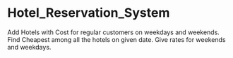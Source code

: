 # Hotel_Reservation_System
Add Hotels with Cost for regular customers on weekdays and weekends.
Find Cheapest among all the hotels on given date.
Give rates for weekends and weekdays.
